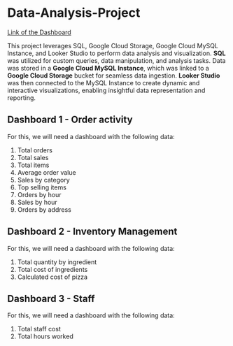 # Data-Analysis-Project

[Link of the Dashboard](https://lookerstudio.google.com/reporting/202efe77-ccc7-4672-8858-50eab53356ec)

This project leverages SQL, Google Cloud Storage, Google Cloud MySQL Instance, and Looker Studio to perform data analysis and visualization. **SQL** was utilized for custom queries, data manipulation, and analysis tasks. Data was stored in a **Google Cloud MySQL Instance**, which was linked to a **Google Cloud Storage** bucket for seamless data ingestion. **Looker Studio** was then connected to the MySQL Instance to create dynamic and interactive visualizations, enabling insightful data representation and reporting.


## Dashboard 1 - Order activity

For this, we will need a dashboard with the following data:

1. Total orders
2. Total sales
3. Total items
4. Average order value
5. Sales by category
6. Top selling items
7. Orders by hour
8. Sales by hour
9. Orders by address


## Dashboard 2 - Inventory Management

For this, we will need a dashboard with the following data:

1. Total quantity by ingredient
2. Total cost of ingredients
3. Calculated cost of pizza


## Dashboard 3 - Staff

For this, we will need a dashboard with the following data:

1. Total staff cost
2. Total hours worked
